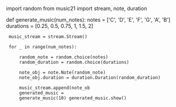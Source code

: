 import random
from music21 import stream, note, duration

def generate_music(num_notes):
     notes = ['C', 'D', 'E', 'F', 'G', 'A', 'B']
     durations = [0.25, 0.5, 0.75, 1, 1.5, 2]
     
     music_stream = stream.Stream()
     
     for _ in range(num_notes):
     
         random_note = random.choice(notes)
         random_duration = random.choice(durations)
         
         note_obj = note.Note(random_note)
         note_obj.duration = duration.Duration(random_duration)
         
         music_stream.append(note_ob
         generated_music =
         generate_music(10) generated_music.show()
